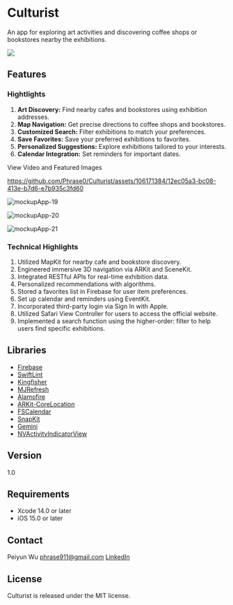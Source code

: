 # Culturist
An app for exploring art activities and discovering coffee shops or bookstores nearby the exhibitions.

[![](https://i.imgur.com/LKYoCCe.png)](https://apps.apple.com/tw/app/culturist/id6467009064)

## Features
### Hightlights
1. **Art Discovery:** Find nearby cafes and bookstores using exhibition addresses.
1. **Map Navigation:** Get precise directions to coffee shops and bookstores.
1. **Customized Search:** Filter exhibitions to match your preferences.
1. **Save Favorites:** Save your preferred exhibitions to favorites.
1. **Personalized Suggestions:** Explore exhibitions tailored to your interests.
1. **Calendar Integration:** Set reminders for important dates.

<summary>View Video and Featured Images</summary>

https://github.com/Phrase0/Culturist/assets/106171384/12ec05a3-bc08-413e-b7d6-e7b935c3fd60

![mockupApp-19](https://github.com/Phrase0/Culturist/assets/106171384/2d94850f-2e7b-432b-a7b5-e31c0232514b)

![mockupApp-20](https://github.com/Phrase0/Culturist/assets/106171384/fff63f34-7f35-4703-8ffe-92726a741ff9)

![mockupApp-21](https://github.com/Phrase0/Culturist/assets/106171384/ba617f74-04fe-4a19-bc97-29694ca7af51)

### Technical Highlights
1. Utilized MapKit for nearby cafe and bookstore discovery.
1. Engineered immersive 3D navigation via ARKit and SceneKit.
1. Integrated RESTful APIs for real-time exhibition data.
1. Personalized recommendations with algorithms.
1. Stored a favorites list in Firebase for user item preferences.
1. Set up calendar and reminders using EventKit.
1. Incorporated third-party login via Sign In with Apple.
1. Utilized Safari View Controller for users to access the official website.
1. Implemented a search function using the higher-order: filter to help users find specific exhibitions. 

## Libraries
- [Firebase](https://firebase.google.com/products/firestore?gclid=Cj0KCQiA-qGNBhD3ARIsAO_o7ynVqh2xVTgG6WIKFSfdCN4x9lHJrit2kdCT99IfZPNxPPbbtPHr6qsaAv4lEALw_wcB&gclsrc=aw.ds)
- [SwiftLint](https://github.com/realm/SwiftLint)
- [Kingfisher](https://github.com/onevcat/Kingfisher)
- [MJRefresh](https://github.com/CoderMJLee/MJRefresh)
- [Alamofire](https://github.com/Alamofire/Alamofire)
- [ARKit-CoreLocation](https://github.com/AndrewHartAR/ARKit-CoreLocation)
- [FSCalendar](https://github.com/WenchaoD/FSCalendar)
- [SnapKit](https://github.com/SnapKit/SnapKit)
- [Gemini](https://github.com/shoheiyokoyama/Gemini)
- [NVActivityIndicatorView](https://github.com/ninjaprox/NVActivityIndicatorView)

## Version
1.0

## Requirements
- Xcode 14.0 or later
- iOS 15.0 or later

## Contact
Peiyun Wu phrase911@gmail.com   [LinkedIn](https://www.linkedin.com/in/peiyun-iris-wu/)

## License
Culturist is released under the MIT license. 






